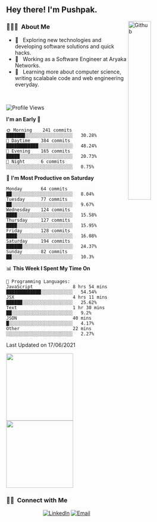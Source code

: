<h2> Hey there! I'm Pushpak.</h2>

<img width="35%" align="right" alt="Github" src="https://user-images.githubusercontent.com/48678280/88862734-4903af80-d201-11ea-968b-9c939d88a37c.gif" />

<h3> 👨🏻‍💻 &nbsp;About Me </h3>

- 🤔 &nbsp; Exploring new technologies and developing software solutions and quick hacks.
- 💼 &nbsp; Working as a Software Engineer at Aryaka Networks.
- 🌱 &nbsp; Learning more about computer science, writing scalabale code and web engineering everyday.

<!-- <h3> 🛠 &nbsp;Tech Stack</h3> -->

<!-- - 🌐 &nbsp;
  ![JavaScript](https://img.shields.io/badge/-JavaScript-333333?style=flat&logo=javascript)
  ![React](https://img.shields.io/badge/-React-333333?style=flat&logo=react)
  ![Vue](https://img.shields.io/badge/-Vue-333333?style=flat&logo=vue,js)
  ![Node.js](https://img.shields.io/badge/-Node.js-333333?style=flat&logo=node.js) -->
  
<!-- - 💻 &nbsp;
  ![Java](https://img.shields.io/badge/-Java-333333?style=flat&logo=Java&logoColor=007396)
- 🛢 &nbsp;
  ![MySQL](https://img.shields.io/badge/-MySQL-333333?style=flat&logo=mysql)
- ⚙️ &nbsp;
  ![Git](https://img.shields.io/badge/-Git-333333?style=flat&logo=git)
- 🔧 &nbsp;
  ![Visual Studio Code](https://img.shields.io/badge/-Visual%20Studio%20Code-333333?style=flat&logo=visual-studio-code&logoColor=007ACC)
  ![Eclipse](https://img.shields.io/badge/-Eclipse-333333?style=flat&logo=eclipse-ide&logoColor=2C2255) -->

<br/>

<!--START_SECTION:waka-->
![Profile Views](http://img.shields.io/badge/Profile%20Views-1-blue)

**I'm an Early 🐤** 

```text
🌞 Morning    241 commits    ███████░░░░░░░░░░░░░░░░░░   30.28% 
🌆 Daytime    384 commits    ████████████░░░░░░░░░░░░░   48.24% 
🌃 Evening    165 commits    █████░░░░░░░░░░░░░░░░░░░░   20.73% 
🌙 Night      6 commits      ░░░░░░░░░░░░░░░░░░░░░░░░░   0.75%

```
📅 **I'm Most Productive on Saturday** 

```text
Monday       64 commits     ██░░░░░░░░░░░░░░░░░░░░░░░   8.04% 
Tuesday      77 commits     ██░░░░░░░░░░░░░░░░░░░░░░░   9.67% 
Wednesday    124 commits    ████░░░░░░░░░░░░░░░░░░░░░   15.58% 
Thursday     127 commits    ████░░░░░░░░░░░░░░░░░░░░░   15.95% 
Friday       128 commits    ████░░░░░░░░░░░░░░░░░░░░░   16.08% 
Saturday     194 commits    ██████░░░░░░░░░░░░░░░░░░░   24.37% 
Sunday       82 commits     ██░░░░░░░░░░░░░░░░░░░░░░░   10.3%

```


📊 **This Week I Spent My Time On** 

```text
💬 Programming Languages: 
JavaScript               8 hrs 54 mins       █████████████░░░░░░░░░░░░   54.54% 
JSX                      4 hrs 11 mins       ██████░░░░░░░░░░░░░░░░░░░   25.62% 
Text                     1 hr 30 mins        ██░░░░░░░░░░░░░░░░░░░░░░░   9.2% 
JSON                     40 mins             █░░░░░░░░░░░░░░░░░░░░░░░░   4.17% 
Other                    22 mins             ░░░░░░░░░░░░░░░░░░░░░░░░░   2.27%

```


 Last Updated on 17/06/2021
<!--END_SECTION:waka-->


<a href="https://github.com/PushpakB3096">
  <img height="180em" src="https://github-readme-stats.vercel.app/api?username=PushpakB3096&show_icons=true&theme=merko" />
  <img height="180em" src="https://github-readme-stats.vercel.app/api/top-langs/?username=PushpakB3096&theme=merko&layout=compact" />
</a>

<br/>

<h3> 🤝🏻 &nbsp;Connect with Me </h3>

<p align="center">
<!-- <a href="https://www.adityavsingh.com/"><img alt="Website" src="https://img.shields.io/badge/Website-www.adityavsingh.com-blue?style=flat-square&logo=google-chrome"></a> -->
<a href="https://www.linkedin.com/in/pushpak-bhattacharya/"><img alt="LinkedIn" src="https://img.shields.io/badge/LinkedIn-Pushpak%20Bhattacharya-blue?style=flat-square&logo=linkedin"></a>
<a href="mailto:rtpushpak@gmail.com"><img alt="Email" src="https://img.shields.io/badge/Email-rtpushpak@gmail.com-blue?style=flat-square&logo=gmail"></a>
</p>
